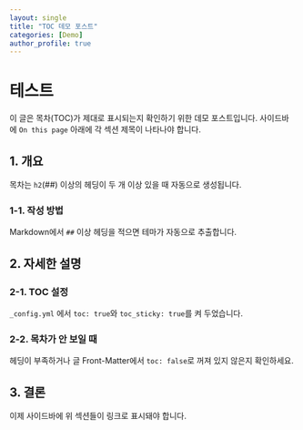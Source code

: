 ```yaml
---
layout: single
title: "TOC 데모 포스트"
categories: [Demo]
author_profile: true
---
```


# 테스트
이 글은 목차(TOC)가 제대로 표시되는지 확인하기 위한 데모 포스트입니다. 사이드바에 `On this page` 아래에 각 섹션 제목이 나타나야 합니다.

## 1. 개요

목차는 `h2`(##) 이상의 헤딩이 두 개 이상 있을 때 자동으로 생성됩니다.

### 1-1. 작성 방법

Markdown에서 `##` 이상 헤딩을 적으면 테마가 자동으로 추출합니다.

## 2. 자세한 설명

### 2-1. TOC 설정

`_config.yml` 에서 `toc: true`와 `toc_sticky: true`를 켜 두었습니다.

### 2-2. 목차가 안 보일 때

헤딩이 부족하거나 글 Front-Matter에서 `toc: false`로 꺼져 있지 않은지 확인하세요.

## 3. 결론

이제 사이드바에 위 섹션들이 링크로 표시돼야 합니다.

